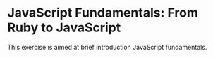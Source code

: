 # JavaScript Fundamentals: From Ruby to JavaScript

This exercise is aimed at brief introduction JavaScript fundamentals. 
